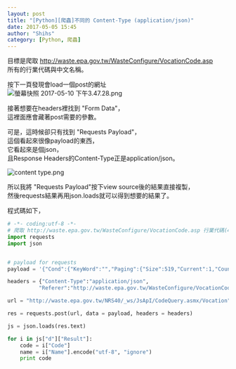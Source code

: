 ```yaml
---
layout: post
title: "[Python][爬蟲]不同的 Content-Type (application/json)"
date: 2017-05-05 15:45
author: "Shihs"
category: [Python, 爬蟲]
---
```


目標是爬取 http://waste.epa.gov.tw/WasteConfigure/VocationCode.asp<br>
所有的行業代碼與中文名稱。

按下一頁發現會load一個post的網址<br>
![螢幕快照 2017-05-10 下午3.47.28.png](http://user-image.logdown.io/user/13067/blog/12306/post/1792968/fSvGMaRQRCfVLL1T7SMz_%E8%9E%A2%E5%B9%95%E5%BF%AB%E7%85%A7%202017-05-10%20%E4%B8%8B%E5%8D%883.47.28.png)


接著想要在headers裡找到 "Form Data"，<br>
這裡面應會藏著post需要的參數。<br>

可是，這時候卻只有找到 "Requests Payload"，<br>
這個看起來很像payload的東西，<br>
它看起來是個json，<br>
且Response Headers的Content-Type正是application/json。

![content type.png](http://user-image.logdown.io/user/13067/blog/12306/post/1792968/qomn6tsmQcaYV27GsYea_content%20type.png)

所以我將 "Requests Payload"按下view source後的結果直接複製，<br>
然後requests結果再用json.loads就可以得到想要的結果了。<br>

程式碼如下，

```python
# -*- coding:utf-8 -*-
# 爬取 http://waste.epa.gov.tw/WasteConfigure/VocationCode.asp 行業代碼(4碼)
import requests
import json


# payload for requests
payload = '{"Cond":{"KeyWord":"","Paging":{"Size":519,"Current":1,"Count":52,"RecordCount":519,"CanPrev":false,"CanNext":true}}}'

headers = {"Content-Type":"application/json", 
		  "Referer":"http://waste.epa.gov.tw/WasteConfigure/VocationCode.asp"}

url = "http://waste.epa.gov.tw/NRS40/_ws/JsApI/CodeQuery.asmx/Vocation"

res = requests.post(url, data = payload, headers = headers)

js = json.loads(res.text)

for i in js["d"]["Result"]:
	code = i["Code"]
	name = i["Name"].encode("utf-8", "ignore")
	print code

```